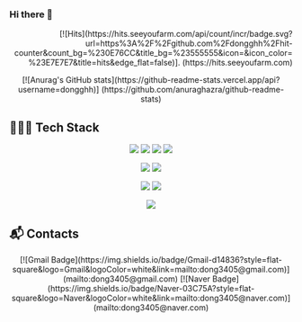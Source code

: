 ### Hi there 👋

<!--
**dongghh/dongghh** is a ✨ _special_ ✨ repository because its `README.md` (this file) appears on your GitHub profile.

Here are some ideas to get you started:

- 🔭 I’m currently working on ...
- 🌱 I’m currently learning ...
- 👯 I’m looking to collaborate on ...
- 🤔 I’m looking for help with ...
- 💬 Ask me about ...
- 📫 How to reach me: ...
- 😄 Pronouns: ...
- ⚡ Fun fact: ...
-->

<p align="right">
    [![Hits](https://hits.seeyoufarm.com/api/count/incr/badge.svg?url=https%3A%2F%2Fgithub.com%2Fdongghh%2Fhit-     counter&count_bg=%230E76CC&title_bg=%23555555&icon=&icon_color=%23E7E7E7&title=hits&edge_flat=false)].   (https://hits.seeyoufarm.com)
</p>

<p align="center">
    [![Anurag's GitHub stats](https://github-readme-stats.vercel.app/api?username=dongghh)]        (https://github.com/anuraghazra/github-readme-stats)
</p>

## 👩🏻‍💻 Tech Stack 

<p align="center">
    <img src="https://img.shields.io/badge/Java-007396?style=flat-square&logo=Java&logoColor=white"/>
    <img src="https://img.shields.io/badge/Javascript-ffb13b?style=flat-square&logo=javascript&logoColor=white"/>
    <img src="https://img.shields.io/badge/HTML-E34F26?style=flat-square&logo=html5&logoColor=white"/>
    <img src="https://img.shields.io/badge/CSS-1572B6?style=flat-square&logo=css3&logoColor=white"/>
    
</p>

<p align="center">
    <img src="https://img.shields.io/badge/Spring-6DB33F?style=flat-square&logo=Spring&logoColor=white"/>
    <img src="https://img.shields.io/badge/JSP-007396?style=flat-square&logo=java&logoColor=white"/>
</p>

<p align="center">
    <img src="https://img.shields.io/badge/OracleDB-F80000?style=flat-square&logo=oracle&logoColor=white"/>
    <img src="https://img.shields.io/badge/Mysql-E6B91E?style=flat-square&logo=MySql&logoColor=white"/>
</p>

<p align="center">    
    <img src="https://img.shields.io/badge/aws-333664?style=flat-square&logo=amazon-aws&logoColor=white"/>
</p>

## :mailbox_with_mail: Contacts

<p align="center">
    [![Gmail Badge](https://img.shields.io/badge/Gmail-d14836?style=flat-    square&logo=Gmail&logoColor=white&link=mailto:dong3405@gmail.com)](mailto:dong3405@gmail.com)
    [![Naver Badge](https://img.shields.io/badge/Naver-03C75A?style=flat-    square&logo=Naver&logoColor=white&link=mailto:dong3405@naver.com)](mailto:dong3405@naver.com)
</p>


